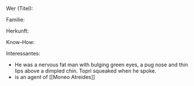 Wer (Titel):

Familie:

Herkunft:

Know-How:

Interessantes:
-  He was a nervous fat man with bulging green eyes, a pug nose and thin lips above a dimpled chin. Topri squeaked when he spoke.
- is an agent of [[Moneo Atreides]]
